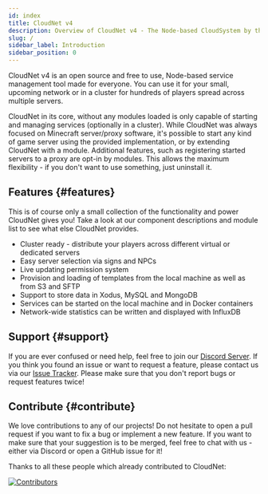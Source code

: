 ```yaml
---
id: index
title: CloudNet v4
description: Overview of CloudNet v4 - The Node-based CloudSystem by the CloudNetService Team and Community
slug: /
sidebar_label: Introduction
sidebar_position: 0
---
```


CloudNet v4 is an open source and free to use, Node-based service management tool made for everyone. You can use it for
your small, upcoming network or in a cluster for hundreds of players spread across multiple servers.

CloudNet in its core, without any modules loaded is only capable of starting and managing services (optionally in a
cluster). While CloudNet was always focused on Minecraft server/proxy software, it's possible to start any kind of game
server using the provided implementation, or by extending CloudNet with a module. Additional features, such as
registering started servers to a proxy are opt-in by modules. This allows the maximum flexibility - if you don't want to
use something, just uninstall it.

## Features {#features}

This is of course only a small collection of the functionality and power CloudNet gives you! Take a look at our
component descriptions and module list to see what else CloudNet provides.

- Cluster ready - distribute your players across different virtual or dedicated servers
- Easy server selection via signs and NPCs
- Live updating permission system
- Provision and loading of templates from the local machine as well as from S3 and SFTP
- Support to store data in Xodus, MySQL and MongoDB
- Services can be started on the local machine and in Docker containers
- Network-wide statistics can be written and displayed with InfluxDB

## Support {#support}

If you are ever confused or need help, feel free to join our [Discord Server](https://discord.cloudnetservice.eu). If
you think you found an issue or want to request a feature, please contact us via
our [Issue Tracker](https://github.com/CloudNetService/CloudNet-v3/issues). Please make sure that you don't report
bugs or request features twice!

## Contribute {#contribute}

We love contributions to any of our projects! Do not hesitate to open a pull request if you want to fix a bug or
implement a new feature. If you want to make sure that your suggestion is to be merged, feel free to chat with us -
either via Discord or open a GitHub issue for it!

Thanks to all these people which already contributed to CloudNet:

<a href="https://github.com/CloudNetService/CloudNet-v3/graphs/contributors">
<img src="https://contrib.rocks/image?repo=CloudNetService/CloudNet-v3" alt="Contributors"/>
</a>
